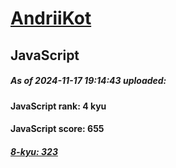 # [AndriiKot](https://www.codewars.com/users/AndriiKot) 
## JavaScript

##### As of 2024-11-17 19:14:43 uploaded:

#### JavaScript rank: 4 kyu

#### JavaScript score: 655

##### [8-kyu: 323](https://github.com/AndriiKot/JavaScript__CodeWars/tree/main/kyu-8)

